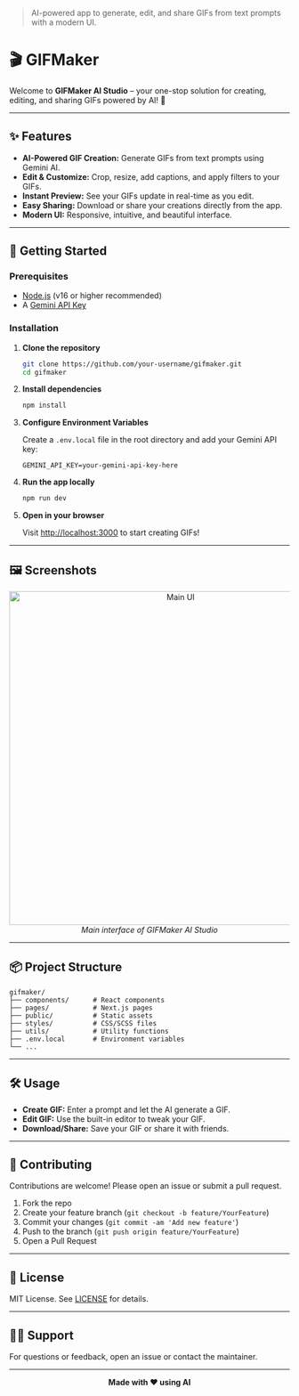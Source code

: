 > AI-powered app to generate, edit, and share GIFs from text prompts with a modern UI.

# 🎬 GIFMaker

Welcome to **GIFMaker AI Studio** – your one-stop solution for creating, editing, and sharing GIFs powered by AI! 🚀

---

## ✨ Features

- **AI-Powered GIF Creation:** Generate GIFs from text prompts using Gemini AI.
- **Edit & Customize:** Crop, resize, add captions, and apply filters to your GIFs.
- **Instant Preview:** See your GIFs update in real-time as you edit.
- **Easy Sharing:** Download or share your creations directly from the app.
- **Modern UI:** Responsive, intuitive, and beautiful interface.

---

## 🚀 Getting Started

### Prerequisites

- [Node.js](https://nodejs.org/) (v16 or higher recommended)
- A [Gemini API Key](https://ai.google.dev/)

### Installation

1. **Clone the repository**
   ```bash
   git clone https://github.com/your-username/gifmaker.git
   cd gifmaker
   ```

2. **Install dependencies**
   ```bash
   npm install
   ```

3. **Configure Environment Variables**

   Create a `.env.local` file in the root directory and add your Gemini API key:
   ```
   GEMINI_API_KEY=your-gemini-api-key-here
   ```

4. **Run the app locally**
   ```bash
   npm run dev
   ```

5. **Open in your browser**

   Visit [http://localhost:3000](http://localhost:3000) to start creating GIFs!

---

## 🖼️ Screenshots

<!-- Replace with your own screenshots -->
<p align="center">
  <img src="docs/screenshot1.png" alt="Main UI" width="600"/>
  <br/>
  <em>Main interface of GIFMaker AI Studio</em>
</p>

---

## 📦 Project Structure

```
gifmaker/
├── components/      # React components
├── pages/           # Next.js pages
├── public/          # Static assets
├── styles/          # CSS/SCSS files
├── utils/           # Utility functions
├── .env.local       # Environment variables
└── ...
```

---

## 🛠️ Usage

- **Create GIF:** Enter a prompt and let the AI generate a GIF.
- **Edit GIF:** Use the built-in editor to tweak your GIF.
- **Download/Share:** Save your GIF or share it with friends.

---

## 🤝 Contributing

Contributions are welcome! Please open an issue or submit a pull request.

1. Fork the repo
2. Create your feature branch (`git checkout -b feature/YourFeature`)
3. Commit your changes (`git commit -am 'Add new feature'`)
4. Push to the branch (`git push origin feature/YourFeature`)
5. Open a Pull Request

---

## 📄 License

MIT License. See [LICENSE](LICENSE) for details.

---

## 🙋‍♂️ Support

For questions or feedback, open an issue or contact the maintainer.

---

<p align="center">
  <b>Made with ❤️ using AI</b>
</p>
